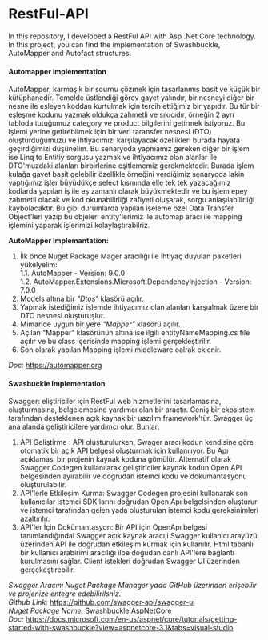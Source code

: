 # RestFul-API
In this repository, I developed a RestFul API with Asp .Net Core technology. In this project, you can find the implementation of Swashbuckle, AutoMapper and Autofact structures.

#### Automapper Implementation

AutoMapper, karmaşık bir sournu çözmek için tasarlanmış basit ve küçük bir kütüphanedir. Temelde üstlendiği görev gayet yalındır, bir nesneyi diğer bir nesne ile eşleyen koddan kurtulmak için tercih ettiğimiz bir yapıdır. Bu tür bir eşleşme kodunu yazmak oldukça zahmetli ve sıkıcıdır, örneğin 2 ayrı tabloda tutuğumuz category ve product bilgilerini getirmek istiyoruz. Bu işlemi yerine getirebilmek için bir veri taransfer nesnesi (DTO)  oluşturduğumuzu ve ihtiyacımızı karşılayacak özellikleri burada hayata geçirdiğimizi düşünelim. Bu senaryoda yapmamız gereken diğer bir işlem ise Linq to Entitiy sorgusu yazmak ve ihtiyacımız olan alanlar ile DTO'muzdaki alanları birbirlerine eşitlememiz gerekmektedir. Burada işlem kulağa gayet basit gelebilir özellikle örneğini verdiğimiz senaryoda lakin yaptığımız işler büyüdükçe select kısmında elle tek tek yazacağımız kodlarda yapılan iş ile eş zamanlı olarak büyükmektedir ve bu işlem epey zahmetli olacak ve kod okunabilirliği zafiyeti oluşarak, sorgu anlaşılabilirliği kaybolacaktır. Bu gibi durumlarda yapılan işeleme özel Data Transfer Object'leri yazıp bu objeleri entity'lerimiz ile automap aracı ile mapping işlemini yaparak işlerimizi kolaylaştırabilriz. <br>

**AutoMapper Implemantation:**
1. İlk önce Nuget Package Mager aracılığı ile ihtiyaç duyulan paketleri yükelyelim: <br>
  1.1. AutoMapper - Version: 9.0.0 <br>
  1.2. AutoMapper.Extensions.Microsoft.DependencyInjection - Version: 7.0.0 <br>
1. Models altına bir *"Dtos"* klasörü açılır.
2. Yapmak istediğimiz işlemde ihtiyacımız olan alanları karşıalmak üzere bir DTO nesnesi oluşturuşlur.
3. Mimaride uygun bir yere *"Mapper"* klasörü açılır.
4. Açılan "Mapper" klasörünün altına ise ilgili entityNameMapping.cs file açılır ve bu class içerisinde mapping işlemi gerçekleştirilir.
5. Son olarak yapılan Mapping işlemi middleware oalrak eklenir.

*Doc:* https://automapper.org

#### Swasbuckle Implementation

Swagger: eliştiriciler için RestFul web hizmetlerini tasarlamasına, oluşturmasına, belgelemesine yardımcı olan bir araçtır. Geniş bir ekosistem tarafından desteklenen açık kaynak bir uazılım framework'tür. Swagger üç ana alanda geliştiricilere yardımcı olur. Bunlar:
1. API Geliştirme : API oluşturulurken, Swager aracı kodun kendisine göre otomatik bir açık API belgesi oluşturmak için kullanılıyor. Bu Apı açıklaması bir projenin kaynak koduna gömülür. Alternatif olarak Swagger Codegen kullanılarak geliştiriciler kaynak kodun Open API belgesinden ayırabilir ve doğrudan istemci kodu ve dokumantasyonu oluşturulabilir.
2. API'lerle Etkileşim Kurma: Swagger Codegen projesini kullanarak son kullanıcılar istemci SDK'larını doğrudan Open Apı belgelsinden oluşturur ve istemci tarafından gelen yada oluşturulan istemci kodu gereksinimleri azaltırılır.
3. API'ler İçin Dokümantasyon: Bir API için OpenApı belgesi tanımlandığındai Swagger açık kaynak aracı,i Swagger kullanıcı arayüzü üzerinden API ile doğrudan etkileşim kurmak için kullanılır. Html tabanlı bir kullanıcı arabirimi aracılığı iloe doğudan canlı API'lere bağlantı kurulmasını sağlar. Client istekleri doğrudan Swagger UI üzerinden gerçekeştirebilir.

*Swagger Aracını Nuget Package Manager yada GitHub üzerinden erişebilir ve projenize entegre edebilirilsniz.* <br>
*Github Link:* https://github.com/swagger-api/swagger-ui <br>
*Nuget Package Name:* Swashbuckle.AspNetCore <br>
*Doc:* https://docs.microsoft.com/en-us/aspnet/core/tutorials/getting-started-with-swashbuckle?view=aspnetcore-3.1&tabs=visual-studio <br>
